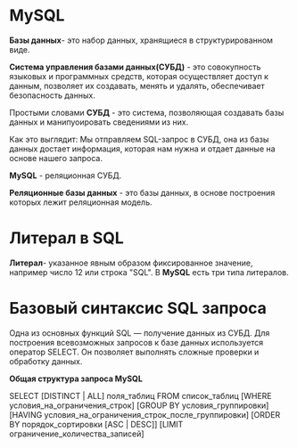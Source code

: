 # MySQL

**Базы данных**- это набор данных, хранящиеся в структурированном виде.

**Система управления базами данных(СУБД)** - это совокупность языковых и программных средств, которая осуществляет доступ к данным, позволяет их создавать, менять и удалять, обеспечивает безопасность данных.

Простыми словами **СУБД** - это система, позволяющая создавать базы данных и манипуоировать сведениями из них.

Как это выглядит: Мы отправляем SQL-запрос в СУБД, она из базы данных достает информация, которая нам нужна и отдает данные на основе нашего запроса.

**MySQL** - реляционная СУБД.

**Реляционные базы данных** - это базы данных, в основе построения которых лежит реляционная модель.

# Литерал в SQL 

**Литерал**- указанное явным образом фиксированное значение, например число 12 или строка "SQL".
В **MySQL** есть три типа литералов.
# Базовый синтаксис SQL запроса

Одна из основных функций SQL — получение данных из СУБД. Для построения всевозможных запросов к базе данных используется оператор SELECT. Он позволяет выполнять сложные проверки и обработку данных.

**Общая структура запроса
MySQL**

SELECT [DISTINCT | ALL] поля_таблиц 
FROM список_таблиц 
[WHERE условия_на_ограничения_строк]
[GROUP BY условия_группировки]
[HAVING условия_на_ограничения_строк_после_группировки]
[ORDER BY порядок_сортировки [ASC | DESC]]
[LIMIT ограничение_количества_записей]
